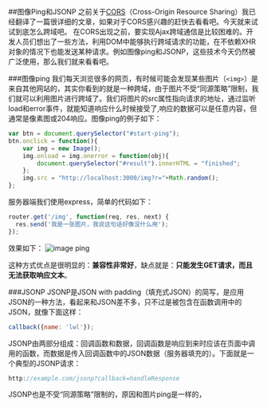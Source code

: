 ##图像Ping和JSONP
之前关于[CORS](http://liuwanlin.info/corsxiang-jie/)（Cross-Origin Resource Sharing）我已经翻译了一篇很详细的文章，如果对于CORS感兴趣的赶快去看看吧。今天就来试试到底怎么跨域吧。
在CORS出现之前，要实现Ajax跨域通信是比较困难的。开发人员们想出了一些方法，利用DOM中能够执行跨域请求的功能，在不依赖XHR对象的情况下也能发送某种请求。例如图像ping和JSONP，这些技术今天仍然被广泛使用，那么我们就来看看吧。

###图像ping
我们每天浏览很多的网页，有时候可能会发现某些图片（`<img>`）是来自其他网站的，其实你看到的就是一种跨域，由于图片不受“同源策略”限制，我们就可以利用图片进行跨域了。我们将图片的src属性指向请求的地址，通过监听load和error事件，就能知道响应什么时候接受了,响应的数据可以是任意内容，但通常是像素图或204响应。图像ping的例子如下：
```javascript
var btn = document.querySelector("#start-ping");  
btn.onclick = function(){  
    var img = new Image();
    img.onload = img.onerror = function(obj){
        document.querySelector("#result").innerHTML = "finished";
    };
    img.src = "http://localhost:3000/img?r="+Math.random();
};
```

服务器端我们使用express，简单的代码如下：
```javascript
router.get('/img', function(req, res, next) {  
  res.send('我是一张图片，我说这句话好像没什么用');
});
```
效果如下：
![image ping](http://liuwanlin.info/content/images/2015/04/image-ping-1.gif)

这种方式优点是很明显的：**兼容性非常好**，缺点就是：**只能发生GET请求，而且无法获取响应文本**。

###JSONP
JSONP是JSON with padding（填充式JSON）的简写，是应用JSON的一种方法，看起来和JSON差不多，只不过是被包含在函数调用中的JSON，就像下面这样：
```javascript
callback({name: 'lwl'});  
```
JSONP由两部分组成：回调函数和数据，回调函数是响应到来时应该在页面中调用的函数，而数据是传入回调函数中的JSON数据（服务器填充的）。下面就是一个典型的JSONP请求：
```javascript
http://example.com/jsonp?callback=handleResponse 
```
JSONP也是不受“同源策略”限制的，原因和图片ping是一样的，<script>标签也可以跨越，因此我们可以通过利用JONP来动态创建<script>，并将其src指向一个跨域的URL，就可以完成和跨域得服务器之间的通信了。下面就来看一个例子：

```javascript
var btn2 = document.querySelector("#start-jsonp");  
btn2.onclick = function(){  
    var script = document.createElement("script");
    script.src = "http://localhost:3000/jsonp";
    document.body.insertBefore(script, document.body.firstChild);
};
function pagefunc(num){  
    document.querySelector("#result2").innerHTML = "我从服务器获得了一个随机数："+num;
}
```

服务器代码：
```javascript
router.get('/jsonp', function(req, res, next) {  
  res.send('pagefunc(' + Math.random() + ')');
});
```
效果如下：
![jsonp](http://liuwanlin.info/content/images/2015/04/jsonp-1.gif)

JSONP是非常简单易用的，与图像ping相比，优点就是能直接访问响应文本，能够在服务器与客户端建立双向通信。但是JSONP也是有缺点的：JSONP直接从其他域加载代码执行，如果其他域不安全，可能会在响应中夹带一些恶意代码。其次，要确定JSONP请求是否失败并不容易，HTML5为`<script>`增加了onerror方法，但是目前支持度还不是很好。

> 完整代码
